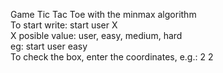 Game Tic Tac Toe with the minmax algorithm
<br>
To start write: start user X
<br>
X posible value: user, easy, medium, hard
<br>
eg: start user easy
<br> 
To check the box, enter the coordinates, e.g.: 2 2
